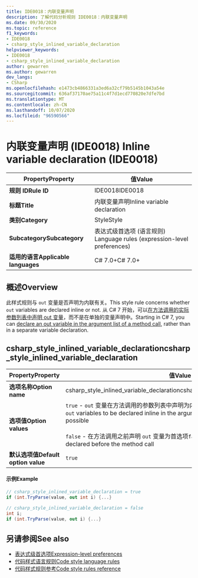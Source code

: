 ```yaml
---
title: IDE0018：内联变量声明
description: 了解代码分析规则 IDE0018：内联变量声明
ms.date: 09/30/2020
ms.topic: reference
f1_keywords:
- IDE0018
- csharp_style_inlined_variable_declaration
helpviewer_keywords:
- IDE0018
- csharp_style_inlined_variable_declaration
author: gewarren
ms.author: gewarren
dev_langs:
- CSharp
ms.openlocfilehash: e1473cb4866331a3ed6a32cf79b5145b1043a54e
ms.sourcegitcommit: 636af37170ae75a11c4f7d1ecd770820e7dfe7bd
ms.translationtype: MT
ms.contentlocale: zh-CN
ms.lasthandoff: 10/07/2020
ms.locfileid: "96590566"
---
```

# <a name="inline-variable-declaration-ide0018"></a><span data-ttu-id="a493a-103">内联变量声明 (IDE0018) </span><span class="sxs-lookup"><span data-stu-id="a493a-103">Inline variable declaration (IDE0018)</span></span>

|<span data-ttu-id="a493a-104">Property</span><span class="sxs-lookup"><span data-stu-id="a493a-104">Property</span></span>|<span data-ttu-id="a493a-105">值</span><span class="sxs-lookup"><span data-stu-id="a493a-105">Value</span></span>|
|-|-|
| <span data-ttu-id="a493a-106">**规则 ID**</span><span class="sxs-lookup"><span data-stu-id="a493a-106">**Rule ID**</span></span> | <span data-ttu-id="a493a-107">IDE0018</span><span class="sxs-lookup"><span data-stu-id="a493a-107">IDE0018</span></span> |
| <span data-ttu-id="a493a-108">**标题**</span><span class="sxs-lookup"><span data-stu-id="a493a-108">**Title**</span></span> | <span data-ttu-id="a493a-109">内联变量声明</span><span class="sxs-lookup"><span data-stu-id="a493a-109">Inline variable declaration</span></span> |
| <span data-ttu-id="a493a-110">**类别**</span><span class="sxs-lookup"><span data-stu-id="a493a-110">**Category**</span></span> | <span data-ttu-id="a493a-111">Style</span><span class="sxs-lookup"><span data-stu-id="a493a-111">Style</span></span> |
| <span data-ttu-id="a493a-112">**Subcategory**</span><span class="sxs-lookup"><span data-stu-id="a493a-112">**Subcategory**</span></span> | <span data-ttu-id="a493a-113">表达式级首选项 (语言规则) </span><span class="sxs-lookup"><span data-stu-id="a493a-113">Language rules (expression-level preferences)</span></span> |
| <span data-ttu-id="a493a-114">**适用的语言**</span><span class="sxs-lookup"><span data-stu-id="a493a-114">**Applicable languages**</span></span> | <span data-ttu-id="a493a-115">C# 7.0+</span><span class="sxs-lookup"><span data-stu-id="a493a-115">C# 7.0+</span></span> |

## <a name="overview"></a><span data-ttu-id="a493a-116">概述</span><span class="sxs-lookup"><span data-stu-id="a493a-116">Overview</span></span>

<span data-ttu-id="a493a-117">此样式规则与 `out` 变量是否声明为内联有关。</span><span class="sxs-lookup"><span data-stu-id="a493a-117">This style rule concerns whether `out` variables are declared inline or not.</span></span> <span data-ttu-id="a493a-118">从 C# 7 开始，可以[在方法调用的实际参数列表中声明 out 变量](../../../csharp/language-reference/keywords/out-parameter-modifier.md#calling-a-method-with-an-out-argument)，而不是在单独的变量声明中。</span><span class="sxs-lookup"><span data-stu-id="a493a-118">Starting in C# 7, you can [declare an out variable in the argument list of a method call](../../../csharp/language-reference/keywords/out-parameter-modifier.md#calling-a-method-with-an-out-argument), rather than in a separate variable declaration.</span></span>

## <a name="csharp_style_inlined_variable_declaration"></a><span data-ttu-id="a493a-119">csharp_style_inlined_variable_declaration</span><span class="sxs-lookup"><span data-stu-id="a493a-119">csharp_style_inlined_variable_declaration</span></span>

|<span data-ttu-id="a493a-120">Property</span><span class="sxs-lookup"><span data-stu-id="a493a-120">Property</span></span>|<span data-ttu-id="a493a-121">值</span><span class="sxs-lookup"><span data-stu-id="a493a-121">Value</span></span>|
|-|-|
| <span data-ttu-id="a493a-122">**选项名称**</span><span class="sxs-lookup"><span data-stu-id="a493a-122">**Option name**</span></span> | <span data-ttu-id="a493a-123">csharp_style_inlined_variable_declaration</span><span class="sxs-lookup"><span data-stu-id="a493a-123">csharp_style_inlined_variable_declaration</span></span>
| <span data-ttu-id="a493a-124">**选项值**</span><span class="sxs-lookup"><span data-stu-id="a493a-124">**Option values**</span></span> | <span data-ttu-id="a493a-125">`true` - `out` 变量在方法调用的参数列表中声明为内联为首选项（如可能）</span><span class="sxs-lookup"><span data-stu-id="a493a-125">`true` - Prefer `out` variables to be declared inline in the argument list of a method call when possible</span></span><br /><br /><span data-ttu-id="a493a-126">`false` - 在方法调用之前声明 `out` 变量为首选项</span><span class="sxs-lookup"><span data-stu-id="a493a-126">`false` - Prefer `out` variables to be declared before the method call</span></span> |
| <span data-ttu-id="a493a-127">**默认选项值**</span><span class="sxs-lookup"><span data-stu-id="a493a-127">**Default option value**</span></span> | `true` |

#### <a name="example"></a><span data-ttu-id="a493a-128">示例</span><span class="sxs-lookup"><span data-stu-id="a493a-128">Example</span></span>

```csharp
// csharp_style_inlined_variable_declaration = true
if (int.TryParse(value, out int i) {...}

// csharp_style_inlined_variable_declaration = false
int i;
if (int.TryParse(value, out i) {...}
```

## <a name="see-also"></a><span data-ttu-id="a493a-129">另请参阅</span><span class="sxs-lookup"><span data-stu-id="a493a-129">See also</span></span>

- [<span data-ttu-id="a493a-130">表达式级首选项</span><span class="sxs-lookup"><span data-stu-id="a493a-130">Expression-level preferences</span></span>](expression-level-preferences.md)
- [<span data-ttu-id="a493a-131">代码样式语言规则</span><span class="sxs-lookup"><span data-stu-id="a493a-131">Code style language rules</span></span>](language-rules.md)
- [<span data-ttu-id="a493a-132">代码样式规则参考</span><span class="sxs-lookup"><span data-stu-id="a493a-132">Code style rules reference</span></span>](index.md)
